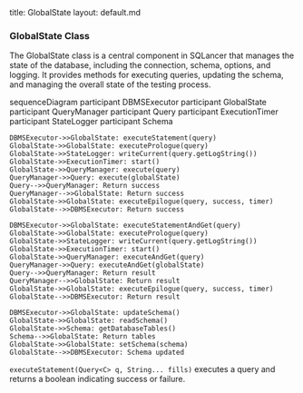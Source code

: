 <frontmatter>
  title: GlobalState
  layout: default.md
</frontmatter>

### GlobalState Class
The GlobalState class is a central component in SQLancer that manages the state of the database, including the connection, schema, options, and logging. It provides methods for executing queries, updating the schema, and managing the overall state of the testing process. 

<mermaid>
sequenceDiagram
    participant DBMSExecutor
    participant GlobalState
    participant QueryManager
    participant Query
    participant ExecutionTimer
    participant StateLogger
    participant Schema

    DBMSExecutor->>GlobalState: executeStatement(query)
    GlobalState->>GlobalState: executePrologue(query)
    GlobalState->>StateLogger: writeCurrent(query.getLogString())
    GlobalState->>ExecutionTimer: start()
    GlobalState->>QueryManager: execute(query)
    QueryManager->>Query: execute(globalState)
    Query-->>QueryManager: Return success
    QueryManager-->>GlobalState: Return success
    GlobalState->>GlobalState: executeEpilogue(query, success, timer)
    GlobalState-->>DBMSExecutor: Return success

    DBMSExecutor->>GlobalState: executeStatementAndGet(query)
    GlobalState->>GlobalState: executePrologue(query)
    GlobalState->>StateLogger: writeCurrent(query.getLogString())
    GlobalState->>ExecutionTimer: start()
    GlobalState->>QueryManager: executeAndGet(query)
    QueryManager->>Query: executeAndGet(globalState)
    Query-->>QueryManager: Return result
    QueryManager-->>GlobalState: Return result
    GlobalState->>GlobalState: executeEpilogue(query, success, timer)
    GlobalState-->>DBMSExecutor: Return result

    DBMSExecutor->>GlobalState: updateSchema()
    GlobalState->>GlobalState: readSchema()
    GlobalState->>Schema: getDatabaseTables()
    Schema-->>GlobalState: Return tables
    GlobalState->>GlobalState: setSchema(schema)
    GlobalState-->>DBMSExecutor: Schema updated
</mermaid>

`executeStatement(Query<C> q, String... fills)` executes a query and returns a boolean indicating success or failure.
